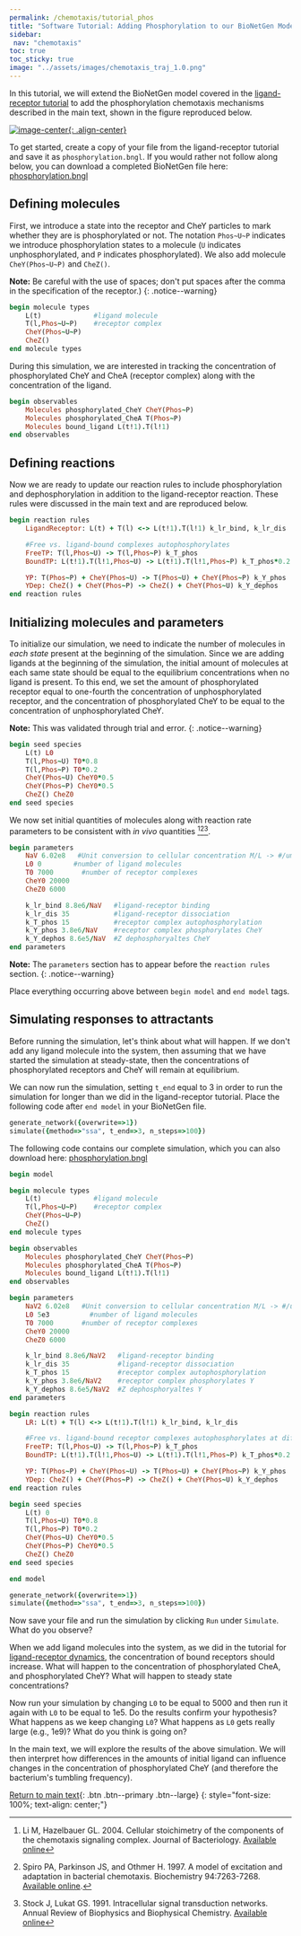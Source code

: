 ```yaml
---
permalink: /chemotaxis/tutorial_phos
title: "Software Tutorial: Adding Phosphorylation to our BioNetGen Model"
sidebar:
 nav: "chemotaxis"
toc: true
toc_sticky: true
image: "../assets/images/chemotaxis_traj_1.0.png"
---
```


In this tutorial, we will extend the BioNetGen model covered in the [ligand-receptor tutorial](tutorial_lr) to add the phosphorylation chemotaxis mechanisms described in the main text, shown in the figure reproduced below.

[![image-center](../assets/images/600px/chemotaxisphosnew.png){: .align-center}](../assets/images/chemotaxisphosnew.png)

To get started, create a copy of your file from the ligand-receptor tutorial and save it as `phosphorylation.bngl`. If you would rather not follow along below, you can download a completed BioNetGen file here:
<a href="../downloads/downloadable/phosphorylation.bngl" download="phosphorylation.bngl">phosphorylation.bngl</a>

## Defining molecules

First, we introduce a state into the receptor and CheY particles to mark whether they are is phosphorylated or not. The notation `Phos~U~P` indicates we introduce phosphorylation states to a molecule (`U` indicates unphosphorylated, and `P` indicates phosphorylated). We also add molecule `CheY(Phos~U~P)` and `CheZ()`.

**Note:** Be careful with the use of spaces; don't put spaces after the comma in the specification of the receptor.)
{: .notice--warning}

~~~ ruby
begin molecule types
	L(t)             #ligand molecule
	T(l,Phos~U~P)    #receptor complex
	CheY(Phos~U~P)
	CheZ()
end molecule types
~~~

During this simulation, we are interested in tracking the concentration of phosphorylated CheY and CheA (receptor complex) along with the concentration of the ligand.

~~~ ruby
begin observables
	Molecules phosphorylated_CheY CheY(Phos~P)
	Molecules phosphorylated_CheA T(Phos~P)
	Molecules bound_ligand L(t!1).T(l!1)
end observables
~~~

## Defining reactions

Now we are ready to update our reaction rules to include phosphorylation and dephosphorylation in addition to the ligand-receptor reaction. These rules were discussed in the main text and are reproduced below.

~~~ ruby
begin reaction rules
	LigandReceptor: L(t) + T(l) <-> L(t!1).T(l!1) k_lr_bind, k_lr_dis

	#Free vs. ligand-bound complexes autophosphorylates
	FreeTP: T(l,Phos~U) -> T(l,Phos~P) k_T_phos
	BoundTP: L(t!1).T(l!1,Phos~U) -> L(t!1).T(l!1,Phos~P) k_T_phos*0.2

	YP: T(Phos~P) + CheY(Phos~U) -> T(Phos~U) + CheY(Phos~P) k_Y_phos
	YDep: CheZ() + CheY(Phos~P) -> CheZ() + CheY(Phos~U) k_Y_dephos
end reaction rules
~~~

## Initializing molecules and parameters

To initialize our simulation, we need to indicate the number of molecules in *each state* present at the beginning of the simulation. Since we are adding ligands at the beginning of the simulation, the initial amount of molecules at each same state should be equal to the equilibrium concentrations when no ligand is present.  To this end, we set the amount of phosphorylated receptor equal to one-fourth the concentration of unphosphorylated receptor, and the concentration of phosphorylated CheY to be equal to the concentration of unphosphorylated CheY.

**Note:** This was validated through trial and error.
{: .notice--warning}

~~~ ruby
begin seed species
	L(t) L0
	T(l,Phos~U) T0*0.8
	T(l,Phos~P) T0*0.2
	CheY(Phos~U) CheY0*0.5
	CheY(Phos~P) CheY0*0.5
	CheZ() CheZ0
end seed species
~~~

We now set initial quantities of molecules along with reaction rate parameters to be consistent with *in vivo* quantities [^Li2004][^Spiro1997][^Stock1991].

~~~ ruby
begin parameters
	NaV 6.02e8   #Unit conversion to cellular concentration M/L -> #/um^3
	L0 0        #number of ligand molecules
	T0 7000       #number of receptor complexes
	CheY0 20000
	CheZ0 6000

	k_lr_bind 8.8e6/NaV   #ligand-receptor binding
	k_lr_dis 35           #ligand-receptor dissociation
	k_T_phos 15           #receptor complex autophosphorylation
	k_Y_phos 3.8e6/NaV    #receptor complex phosphorylates CheY
	k_Y_dephos 8.6e5/NaV  #Z dephosphoryaltes CheY
end parameters
~~~

**Note:** The `parameters` section has to appear before the `reaction rules` section.
{: .notice--warning}

Place everything occurring above between `begin model` and `end model` tags.

## Simulating responses to attractants

Before running the simulation, let's think about what will happen. If we don't add any ligand molecule into the system, then assuming that we have started the simulation at steady-state, then the concentrations of phosphorylated receptors and CheY will remain at equilibrium.

We can now run the simulation, setting `t_end` equal to 3 in order to run the simulation for longer than we did in the ligand-receptor tutorial. Place the following code after `end model` in your BioNetGen file.

~~~ ruby
generate_network({overwrite=>1})
simulate({method=>"ssa", t_end=>3, n_steps=>100})
~~~

The following code contains our complete simulation, which you can also download here:
<a href="../downloads/downloadable/phosphorylation.bngl" download="phosphorylation.bngl">phosphorylation.bngl</a>

~~~ ruby
begin model

begin molecule types
	L(t)             #ligand molecule
	T(l,Phos~U~P)    #receptor complex
	CheY(Phos~U~P)
	CheZ()
end molecule types

begin observables
	Molecules phosphorylated_CheY CheY(Phos~P)
	Molecules phosphorylated_CheA T(Phos~P)
	Molecules bound_ligand L(t!1).T(l!1)
end observables

begin parameters
	NaV2 6.02e8   #Unit conversion to cellular concentration M/L -> #/um^3
	L0 5e3          #number of ligand molecules
	T0 7000       #number of receptor complexes
	CheY0 20000
	CheZ0 6000

	k_lr_bind 8.8e6/NaV2   #ligand-receptor binding
	k_lr_dis 35            #ligand-receptor dissociation
	k_T_phos 15            #receptor complex autophosphorylation
	k_Y_phos 3.8e6/NaV2    #receptor complex phosphorylates Y
	k_Y_dephos 8.6e5/NaV2  #Z dephosphoryaltes Y
end parameters

begin reaction rules
	LR: L(t) + T(l) <-> L(t!1).T(l!1) k_lr_bind, k_lr_dis

	#Free vs. ligand-bound receptor complexes autophosphorylates at different rates
	FreeTP: T(l,Phos~U) -> T(l,Phos~P) k_T_phos
	BoundTP: L(t!1).T(l!1,Phos~U) -> L(t!1).T(l!1,Phos~P) k_T_phos*0.2

	YP: T(Phos~P) + CheY(Phos~U) -> T(Phos~U) + CheY(Phos~P) k_Y_phos
	YDep: CheZ() + CheY(Phos~P) -> CheZ() + CheY(Phos~U) k_Y_dephos
end reaction rules

begin seed species
	L(t) 0
	T(l,Phos~U) T0*0.8
	T(l,Phos~P) T0*0.2
	CheY(Phos~U) CheY0*0.5
	CheY(Phos~P) CheY0*0.5
	CheZ() CheZ0
end seed species

end model

generate_network({overwrite=>1})
simulate({method=>"ssa", t_end=>3, n_steps=>100})
~~~

Now save your file and run the simulation by clicking `Run` under `Simulate`. What do you observe?

When we add ligand molecules into the system, as we did in the tutorial for [ligand-receptor dynamics](tutorial_lr), the concentration of bound receptors should increase. What will happen to the concentration of phosphorylated CheA, and phosphorylated CheY? What will happen to steady state concentrations?

Now run your simulation by changing `L0` to be equal to 5000 and then run it again with `L0` to be equal to 1e5. Do the results confirm your hypothesis? What happens as we keep changing `L0`? What happens as `L0` gets really large (e.g., 1e9)? What do you think is going on?

In the main text, we will explore the results of the above simulation. We will then interpret how differences in the amounts of initial ligand can influence changes in the concentration of phosphorylated CheY (and therefore the bacterium's tumbling frequency).

[^Bertoli2013]: Bertoli C, Skotheim JM, de Bruin RAM. 2013. Control of cell cycle transcription during G1 and S phase. Nature Reviews Molecular Cell Biology 14:518-528. [Available online](https://www.nature.com/articles/nrm3629).

[^Li2004]: Li M, Hazelbauer GL. 2004. Cellular stoichimetry of the components of the chemotaxis signaling complex. Journal of Bacteriology. [Available online](https://jb.asm.org/content/186/12/3687)

[^Stock1991]: Stock J, Lukat GS. 1991. Intracellular signal transduction networks. Annual Review of Biophysics and Biophysical Chemistry. [Available online](https://www.annualreviews.org/doi/abs/10.1146/annurev.bb.20.060191.000545)

[^Spiro1997]: Spiro PA, Parkinson JS, and Othmer H. 1997. A model of excitation and adaptation in bacterial chemotaxis. Biochemistry 94:7263-7268. [Available online](https://www.pnas.org/content/94/14/7263).


[Return to main text](home_biochemistry#tumbling-frequency-and-changing-ligand-concentrations){: .btn .btn--primary .btn--large}
{: style="font-size: 100%; text-align: center;"}

